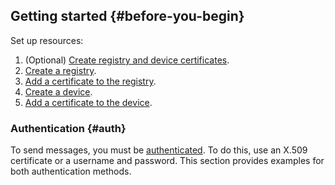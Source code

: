## Getting started {#before-you-begin}

Set up resources:
1. (Optional) [Create registry and device certificates](../../iot-core/operations/certificates/create-certificates.md).
1. [Create a registry](../../iot-core/operations/registry/registry-create.md).
1. [Add a certificate to the registry](../../iot-core/operations/certificates/registry-certificates.md#add-cert).
1. [Create a device](../../iot-core/operations/device/device-create.md).
1. [Add a certificate to the device](../../iot-core/operations/certificates/device-certificates.md#add-cert).

### Authentication {#auth}

To send messages, you must be [authenticated](../../iot-core/concepts/authorization.md). To do this, use an X.509 certificate or a username and password. This section provides examples for both authentication methods.
